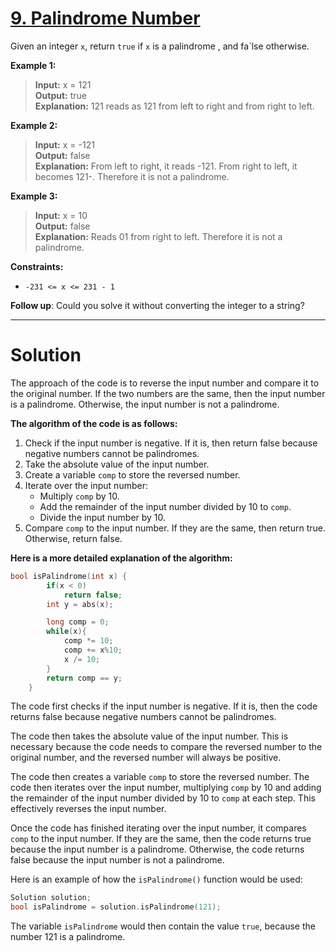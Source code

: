 # [9. Palindrome Number]()

Given an integer `x`, return `true` if `x` is a 
<a title = "Palindrome
An integer is a palindrome when it reads the same forward and backward.
For example, `121` is a palindrome while `123` is not.">palindrome</a>
, and fa`lse otherwise.

 

**Example 1:**

> **Input:** x = 121<br>
**Output:** true<br>
**Explanation:** 121 reads as 121 from left to right and from right to left.

**Example 2:**

> **Input:** x = -121<br>
**Output:** false<br>
**Explanation:** From left to right, it reads -121. From right to left, it becomes 121-. Therefore it is not a palindrome.

**Example 3:**

> **Input:** x = 10<br>
**Output:** false<br>
**Explanation:** Reads 01 from right to left. Therefore it is not a palindrome.
 

**Constraints:**

- `-231 <= x <= 231 - 1`
 

**Follow up**: Could you solve it without converting the integer to a string?

---
# Solution

The approach of the code is to reverse the input number and compare it to the original number. If the two numbers are the same, then the input number is a palindrome. Otherwise, the input number is not a palindrome.

**The algorithm of the code is as follows:**

1. Check if the input number is negative. If it is, then return false because negative numbers cannot be palindromes.
2. Take the absolute value of the input number.
3. Create a variable `comp` to store the reversed number.
4. Iterate over the input number:
    * Multiply `comp` by 10.
    * Add the remainder of the input number divided by 10 to `comp`.
    * Divide the input number by 10.
5. Compare `comp` to the input number. If they are the same, then return true. Otherwise, return false.

**Here is a more detailed explanation of the algorithm:**

```cpp
bool isPalindrome(int x) {
        if(x < 0)
            return false;
        int y = abs(x);

        long comp = 0;
        while(x){
            comp *= 10;
            comp += x%10;
            x /= 10;
        }
        return comp == y;
    }
```

The code first checks if the input number is negative. If it is, then the code returns false because negative numbers cannot be palindromes.

The code then takes the absolute value of the input number. This is necessary because the code needs to compare the reversed number to the original number, and the reversed number will always be positive.

The code then creates a variable `comp` to store the reversed number. The code then iterates over the input number, multiplying `comp` by 10 and adding the remainder of the input number divided by 10 to `comp` at each step. This effectively reverses the input number.

Once the code has finished iterating over the input number, it compares `comp` to the input number. If they are the same, then the code returns true because the input number is a palindrome. Otherwise, the code returns false because the input number is not a palindrome.

Here is an example of how the `isPalindrome()` function would be used:

```cpp
Solution solution;
bool isPalindrome = solution.isPalindrome(121);
```

The variable `isPalindrome` would then contain the value `true`, because the number 121 is a palindrome.